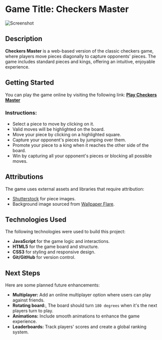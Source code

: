 # Game Title: **Checkers Master**

![Screenshot](./assets/images/gameboard-screenshot.png)

## Description

**Checkers Master** is a web-based version of the classic checkers game, where players move pieces diagonally to capture opponents' pieces. The game includes standard pieces and kings, offering an intuitive, enjoyable experience.

## Getting Started

You can play the game online by visiting the following link: [**Play Checkers Master**](https://labeodan.github.io/Checkers-BoardGame/) <!-- Replace with actual deployment link -->

### Instructions:
- Select a piece to move by clicking on it.
- Valid moves will be highlighted on the board.
- Move your piece by clicking on a highlighted square.
- Capture your opponent's pieces by jumping over them.
- Promote your piece to a king when it reaches the other side of the board.
- Win by capturing all your opponent's pieces or blocking all possible moves.


## Attributions

The game uses external assets and libraries that require attribution:
- [Shutterstock](https://www.shutterstock.com/) for piece images.
- Background image sourced from [Wallpaper Flare](https://www.wallpaperflare.com/).

## Technologies Used

The following technologies were used to build this project:
- **JavaScript** for the game logic and interactions.
- **HTML5** for the game board and structure.
- **CSS3** for styling and responsive design.
- **Git/GitHub** for version control.

## Next Steps

Here are some planned future enhancements:

- **Multiplayer:** Add an online multiplayer option where users can play against friends.
- **Rotating board:**, The board should turn `180 degrees`  when it's the next players turn to play. 
- **Animations:** Include smooth animations to enhance the game experience.
- **Leaderboards:** Track players' scores and create a global ranking system.
